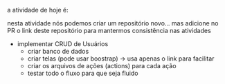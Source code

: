 a atividade de hoje é:

nesta atividade nós podemos criar um repositório novo...
mas adicione no PR o link deste repositório para mantermos consistência nas atividades

- implementar CRUD de Usuários
    - criar banco de dados
    - criar telas (pode usar boostrap) -> usa apenas o link para facilitar
    - criar os arquivos de ações (actions) para cada ação
    - testar todo o fluxo para que seja fluido
